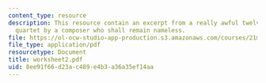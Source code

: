 ```yaml
---
content_type: resource
description: This resource contain an excerpt from a really awful twelve-tone string
  quartet by a composer who shall remain nameless.
file: https://ol-ocw-studio-app-production.s3.amazonaws.com/courses/21m-262-modern-music-1900-1960-fall-2006/8ee91f66d23ac489e4b3a36a35ef14aa_worksheet2.pdf
file_type: application/pdf
resourcetype: Document
title: worksheet2.pdf
uid: 8ee91f66-d23a-c489-e4b3-a36a35ef14aa
---
```

